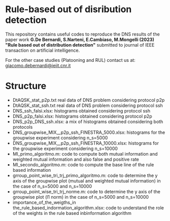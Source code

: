 # Rule-based out of disribution detection
This repository contains useful codes to reproduce the DNS results of the paper work **G.De Bernardi, S.Narteni, E.Cambiaso, M.Mongelli (2023) "Rule based out of distribution detection"** submitted to journal of IEEE transaction on artificial intelligence.

For the other case studies (Platooning and RUL) contact us at: giacomo.debernardi@ieiit.cnr.it

# Structure 
- DtAQSK_stat_p2p.txt real data of DNS problem considering protocol p2p
- DtAQSK_stat_ssh.txt real data of DNS problem considering protocol ssh 
- DNS_ssh_falsi.xlsx: histograms obtained considering protocol ssh 
- DNS_p2p_falsi.xlsx: histograms obtained considering protocol p2p 
- DNS_p2p_DNS_ssh.xlsx: a mix of histograms obtained considering both protocols 
- DNS_groupwise_MIX__p2p_ssh_FINESTRA_5000.xlsx: histograms for the groupwise experiment considering n_s=5000
- DNS_groupwise_MIX__p2p_ssh_FINESTRA_10000.xlsx: histograms for the groupwise experiment considering n_s=10000
- MI_primo_algoritmo.m: code to compute both mutual information and weighted mutual information and also false and positive rate 
- MI_secondo_algoritmo.m: code to compute the base line of the rule based information 
- grroup_point_wise_tri_trj_primo_algoritmo.m: code to determine the y axis of the groupwise plot (mutual and weighted mutual information) in the case of n_s=5000 and n_s=10000
- grroup_point_wise_tri_trj_norme.m: code to determine the y axis of the groupwise plot (l1 norm) in the case of n_s=5000 and n_s=10000
- importance_of_the_weigths_in the_rule_based_indormation_algorithm.xlsx: code to understand the role of the weights in the rule based inbìnformation algorithm 
